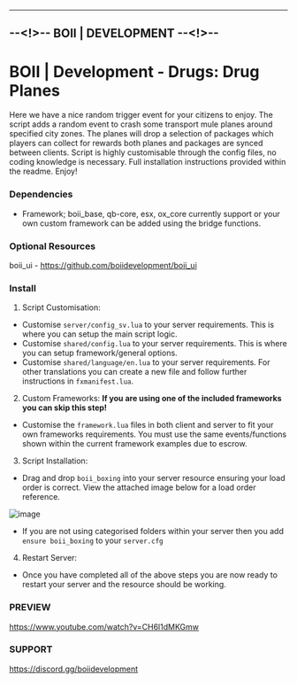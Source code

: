 ----------------------------------
--<!>-- BOII | DEVELOPMENT --<!>--
----------------------------------

# BOII | Development - Drugs: Drug Planes

Here we have a nice random trigger event for your citizens to enjoy.
The script adds a random event to crash some transport mule planes around specified city zones.
The planes will drop a selection of packages which players can collect for rewards both planes and packages are synced between clients.
Script is highly customisable through the config files, no coding knowledge is necessary.
Full installation instructions provided within the readme.
Enjoy! 

### Dependencies

- Framework; boii_base, qb-core, esx, ox_core currently support or your own custom framework can be added using the bridge functions.

### Optional Resources

boii_ui - https://github.com/boiidevelopment/boii_ui

### Install

1. Script Customisation: 

- Customise `server/config_sv.lua` to your server requirements. This is where you can setup the main script logic.
- Customise `shared/config.lua` to your server requirements. This is where you can setup framework/general options.
- Customise `shared/language/en.lua` to your server requirements. For other translations you can create a new file and follow further instructions in `fxmanifest.lua`.

2. Custom Frameworks: **If you are using one of the included frameworks you can skip this step!**

- Customise the `framework.lua` files in both client and server to fit your own frameworks requirements. You must use the same events/functions shown within the current framework examples due to escrow.

3. Script Installation: 

- Drag and drop `boii_boxing` into your server resource ensuring your load order is correct. View the attached image below for a load order reference.

![image](https://cdn.discordapp.com/attachments/900123174669279284/969505774575435786/LOADORDER.jpg?ex=651335dd&is=6511e45d&hm=d7e7dc56675feadea2ad07d447df2429e9e052d8bc0049c16bbb3665650a6a51&)

- If you are not using categorised folders within your server then you add `ensure boii_boxing` to your `server.cfg` 

4. Restart Server:

- Once you have completed all of the above steps you are now ready to restart your server and the resource should be working.

### PREVIEW
https://www.youtube.com/watch?v=CH6l1dMKGmw

### SUPPORT
https://discord.gg/boiidevelopment
